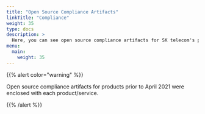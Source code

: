 ```yaml
---
title: "Open Source Compliance Artifacts"
linkTitle: "Compliance"
weight: 35
type: docs
description: >
  Here, you can see open source compliance artifacts for SK telecom's products/services.
menu:
  main:
    weight: 35
---
```


{{% alert color="warning" %}}

Open source compliance artifacts for products prior to April 2021 were enclosed with each product/service.

{{% /alert %}}